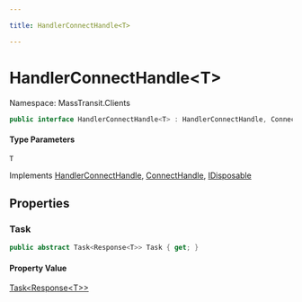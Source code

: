 ```yaml
---

title: HandlerConnectHandle<T>

---
```


# HandlerConnectHandle\<T\>

Namespace: MassTransit.Clients

```csharp
public interface HandlerConnectHandle<T> : HandlerConnectHandle, ConnectHandle, IDisposable
```

#### Type Parameters

`T`<br/>

Implements [HandlerConnectHandle](../masstransit-clients/handlerconnecthandle), [ConnectHandle](../../masstransit-abstractions/masstransit/connecthandle), [IDisposable](https://learn.microsoft.com/en-us/dotnet/api/system.idisposable)

## Properties

### **Task**

```csharp
public abstract Task<Response<T>> Task { get; }
```

#### Property Value

[Task\<Response\<T\>\>](https://learn.microsoft.com/en-us/dotnet/api/system.threading.tasks.task-1)<br/>
